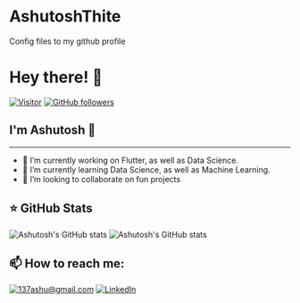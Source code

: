 # AshutoshThite
Config files to my github profile

# Hey there! 👋

[![Visitor](https://visitor-badge.laobi.icu/badge?page_id=137sahu)](https://github.com/137ashu) [![GitHub followers](https://img.shields.io/github/followers/137ashu.svg?style=social&label=Follow)](https://github.com/omkarganjale?tab=followers)

## I'm Ashutosh 🚀

---

- 🔭 I’m currently working on Flutter, as well as Data Science.
- 🌱 I’m currently learning Data Science, as well as Machine Learning.
- 👯 I’m looking to collaborate on fun projects

## ⭐ GitHub Stats

![Ashutosh's GitHub stats](https://github-readme-stats.vercel.app/api?username=137ashu&hide_border=true&theme=github_dark&count_private=true&show_icons=true&include_all_commits=true)
![Ashutosh's GitHub stats](http://github-readme-streak-stats.herokuapp.com?user=137ashu&theme=github-dark&hide_border=true&date_format=M%20j%5B%2C%20Y%5D&ring=58A6FF&dates=58A6FF&stroke=58A6FF)
## 📫 How to reach me:

<a href="mailto:137ashu@gmail.com">![137ashu@gmail.com](https://img.shields.io/badge/Gmail-D14836?style=for-the-badge&logo=gmail&logoColor=white)</a> <a href="https://www.linkedin.com/in/ashutosh-thite/">![LinkedIn](https://img.shields.io/badge/LinkedIn-0077B5?style=for-the-badge&logo=linkedin&logoColor=white)
